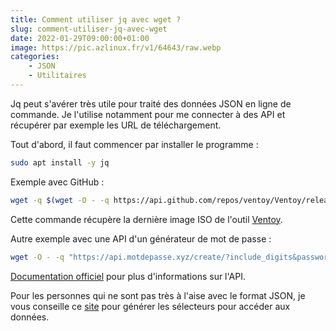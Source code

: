```yaml
---
title: Comment utiliser jq avec wget ?
slug: comment-utiliser-jq-avec-wget
date: 2022-01-29T09:00:00+01:00
image: https://pic.azlinux.fr/v1/64643/raw.webp
categories:
    - JSON
    - Utilitaires
--- 
```


Jq peut s'avérer très utile pour traité des données JSON en ligne de commande. Je l'utilise notamment pour me connecter à des API et récupérer par exemple les URL de téléchargement.

Tout d'abord, il faut commencer par installer le programme :
```bash
sudo apt install -y jq
```

Exemple avec GitHub :
```bash
wget -q $(wget -O - -q https://api.github.com/repos/ventoy/Ventoy/releases/latest | jq --raw-output '.assets[1] | .browser_download_url')
```
Cette commande récupère la dernière image ISO de l'outil [Ventoy](https://github.com/ventoy/Ventoy/).

Autre exemple avec une API d'un générateur de mot de passe :
```bash
wget -O - -q "https://api.motdepasse.xyz/create/?include_digits&password_length=7&quantity=1" | jq .'passwords[0]' | sed 's/"//g'
```
[Documentation officiel](https://www.motdepasse.xyz/api/) pour plus d'informations sur l'API.

Pour les personnes qui ne sont pas très à l'aise avec le format JSON, je vous conseille ce [site](http://jsonselector.com/) pour générer les sélecteurs pour accéder aux données.
